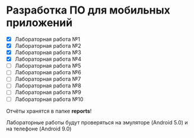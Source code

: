 # Разработка ПО для мобильных приложений

- [x] Лабораторная работа №1
- [x] Лабораторная работа №2
- [x] Лабораторная работа №3
- [x] Лабораторная работа №4
- [ ] Лабораторная работа №5
- [ ] Лабораторная работа №6
- [ ] Лабораторная работа №7
- [ ] Лабораторная работа №8
- [ ] Лабораторная работа №9
- [ ] Лабораторная работа №10

Отчёты хранятся в папке **reports**!

Лабораторные работы будут проверяться на эмуляторе (Android 5.0) и на телефоне (Android 9.0)
